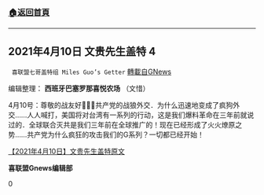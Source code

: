 ###  [:house:返回首頁](https://github.com/ourhimalayas/txt)
---

## 2021年4月10日 文贵先生盖特 4
` 喜联盟七哥盖特组 Miles Guo’s Getter` [轉載自GNews](https://gnews.org/zh-hans/1077028/)

编辑整理： **西班牙巴塞罗那喜悦农场** （文惜）

4月10号：尊敬的战友好🙏🙏🙏共产党的战狼外交．为什么迅速地变成了疯狗外交……人人喊打，美国将对台湾有一系列的行动，这是我们爆料革命在三年前就说过的．全球联合灭共是我们三年前在全球推广的！现在已经形成了火火燎原之势……共产党为什么疯狂的攻击我们的G系列？一切都已经开始！



[【2021年4月10日】文贵先生盖特原文](https://gtv.org/getter/6071ad3ddbc8001854a745a0)

**喜联盟Gnews编辑部**

0
